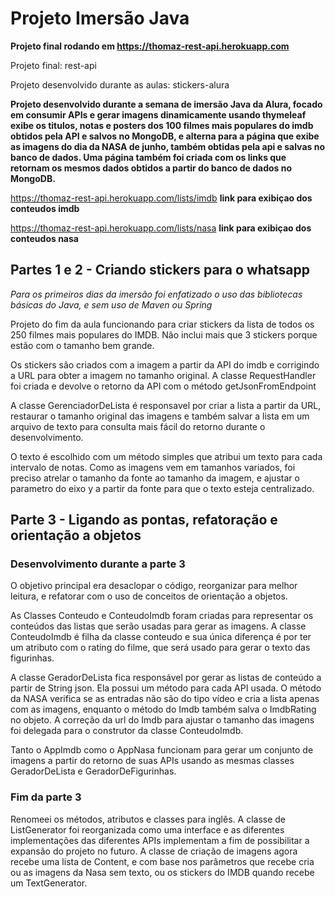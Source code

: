 # Projeto Imersão Java
__Projeto final rodando em https://thomaz-rest-api.herokuapp.com__

Projeto final: rest-api

Projeto desenvolvido durante as aulas: stickers-alura

__Projeto desenvolvido durante a semana de imersão Java da Alura, focado em consumir APIs e gerar imagens dinamicamente
usando thymeleaf exibe os titulos, notas e posters dos 100 filmes mais populares do imdb obtidos pela API e salvos no MongoDB,
e alterna para a página que exibe as imagens do dia da NASA de junho, também  obtidas pela api e salvas no banco de dados.
Uma página também foi criada com os links que retornam os mesmos dados obtidos a partir do banco de dados no MongoDB.__

https://thomaz-rest-api.herokuapp.com/lists/imdb __link para exibiçao dos conteudos imdb__

https://thomaz-rest-api.herokuapp.com/lists/nasa __link para exibiçao dos conteudos nasa__

## Partes  1 e 2 - Criando stickers para o whatsapp
_Para os primeiros dias da imersão foi enfatizado o uso das bibliotecas básicas do Java, e sem uso de Maven ou Spring_

Projeto do fim da aula funcionando para criar stickers da lista de todos os 250 filmes mais populares do IMDB. Não inclui mais que 3 stickers porque estão com o tamanho bem grande.

Os stickers são criados com a imagem a partir da API do imdb e corrigindo a URL para obter a imagem no tamanho original.
A classe RequestHandler foi criada e devolve o retorno da API com o método getJsonFromEndpoint

A classe GerenciadorDeLista é responsavel por criar a lista a partir da URL, restaurar o tamanho original das imagens e também salvar a lista em um arquivo de texto para consulta mais fácil do retorno durante o desenvolvimento.

O texto é escolhido com um método simples que atribui um texto para cada intervalo de notas. Como as imagens vem em tamanhos variados, foi preciso atrelar o tamanho da fonte ao tamanho da imagem, e ajustar o parametro do eixo y a partir da fonte para que o texto esteja centralizado.

## Parte 3 - Ligando as pontas, refatoração e orientação a objetos
### Desenvolvimento durante a parte 3
O objetivo principal era desaclopar o código, reorganizar para melhor leitura, e refatorar com o uso de conceitos de orientação a objetos.

As Classes Conteudo e ConteudoImdb foram criadas para representar os conteúdos das listas que serão usadas para gerar as imagens. A classe ConteudoImdb é filha da classe conteudo e sua única diferença é por ter um atributo com o rating do filme, que será usado para gerar o texto das figurinhas.

A classe GeradorDeLista fica responsável por gerar as listas de conteúdo a partir de String json. Ela possui um método para cada API usada. O método da NASA verifica se as entradas não são do tipo vídeo e cria a lista apenas com as imagens, enquanto o método do Imdb também salva o ImdbRating no objeto. A correção da url do Imdb para ajustar o tamanho das imagens foi delegada para o construtor da classe ConteudoImdb.

Tanto o AppImdb como o AppNasa funcionam para gerar um conjunto de imagens a partir do retorno de suas APIs usando as mesmas classes GeradorDeLista e GeradorDeFigurinhas.

### Fim da parte 3
Renomeei os métodos, atributos e classes para inglês. A classe de ListGenerator foi reorganizada como uma interface e as diferentes implementações das diferentes APIs implementam a fim de possibilitar a expansão do projeto no futuro.
A classe de criação de imagens agora recebe uma lista de Content, e com base nos parâmetros que recebe cria ou as imagens da Nasa sem texto, ou os stickers do IMDB quando recebe um TextGenerator.
